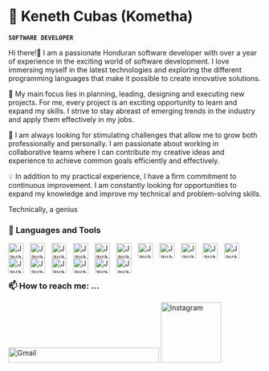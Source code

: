 # 🦍 Keneth Cubas (Kometha)

**`SOFTWARE DEVELOPER`**

Hi there!👋 I am a passionate Honduran software developer with over a year of experience in the exciting world of software development. I love immersing myself in the latest technologies and exploring the different programming languages ​​that make it possible to create innovative solutions.

💼 My main focus lies in planning, leading, designing and executing new projects. For me, every project is an exciting opportunity to learn and expand my skills. I strive to stay abreast of emerging trends in the industry and apply them effectively in my jobs.

🚀 I am always looking for stimulating challenges that allow me to grow both professionally and personally. I am passionate about working in collaborative teams where I can contribute my creative ideas and experience to achieve common goals efficiently and effectively.

💡 In addition to my practical experience, I have a firm commitment to continuous improvement. I am constantly looking for opportunities to expand my knowledge and improve my technical and problem-solving skills.

Technically, a genius

### 🔨 Languages and Tools

<img title="Angular JS" align="left" alt="Java" width="30px" style="padding-right: 10px;" src="https://cdn.jsdelivr.net/gh/devicons/devicon@latest/icons/angularjs/angularjs-original.svg"/>
<img title="Node JS" align="left" alt="Java" width="30px" style="padding-right: 10px;" src="https://cdn.jsdelivr.net/gh/devicons/devicon@latest/icons/nodejs/nodejs-original.svg"/>
<img title="NPM" align="left" alt="Java" width="30px" style="padding-right: 10px;" src="https://cdn.jsdelivr.net/gh/devicons/devicon@latest/icons/npm/npm-original-wordmark.svg"/>
<img title="Git" align="left" alt="Java" width="30px" style="padding-right: 10px;" src="https://cdn.jsdelivr.net/gh/devicons/devicon@latest/icons/git/git-original.svg"/>
<img title="Github" align="left" alt="Java" width="30px" style="padding-right: 10px;" src="https://cdn.jsdelivr.net/gh/devicons/devicon@latest/icons/github/github-original.svg" />
<img title="PostgreSQL" align="left" alt="Java" width="30px" style="padding-right: 10px;" src="https://cdn.jsdelivr.net/gh/devicons/devicon@latest/icons/postgresql/postgresql-original.svg" />
<img title="HTML5" align="left" alt="Java" width="30px" style="padding-right: 10px;" src="https://cdn.jsdelivr.net/gh/devicons/devicon@latest/icons/html5/html5-original.svg" />
<img title="CSS3" align="left" alt="Java" width="30px" style="padding-right: 10px;" src="https://cdn.jsdelivr.net/gh/devicons/devicon@latest/icons/css3/css3-original.svg" />
<img title="JavaScript" align="left" alt="Java" width="30px" style="padding-right: 10px;" src="https://cdn.jsdelivr.net/gh/devicons/devicon@latest/icons/javascript/javascript-original.svg" />
<img title="JSON" align="left" alt="Java" width="30px" style="padding-right: 10px;" src="https://cdn.jsdelivr.net/gh/devicons/devicon@latest/icons/json/json-original.svg" />
<img title="RXJS" align="left" alt="Java" width="30px" style="padding-right: 10px;" src="https://cdn.jsdelivr.net/gh/devicons/devicon@latest/icons/rxjs/rxjs-original.svg" />
<img title="TypeScript" align="left" alt="Java" width="30px" style="padding-right: 10px;" src="https://cdn.jsdelivr.net/gh/devicons/devicon@latest/icons/typescript/typescript-original.svg" />          
<img title="JIRA" align="left" alt="Java" width="30px" style="padding-right: 10px;" src="https://cdn.jsdelivr.net/gh/devicons/devicon@latest/icons/jira/jira-original.svg" />          
<img title="Bitbucket" align="left" alt="Java" width="30px" style="padding-right: 10px;" src="https://cdn.jsdelivr.net/gh/devicons/devicon@latest/icons/bitbucket/bitbucket-original.svg" />            
<img title="Confluence" align="left" alt="Java" width="30px" style="padding-right: 10px;" src="https://cdn.jsdelivr.net/gh/devicons/devicon@latest/icons/confluence/confluence-original.svg" />          
<img title="NEST JS" align="left" alt="Java" width="30px" style="padding-right: 10px;" src="https://cdn.jsdelivr.net/gh/devicons/devicon@latest/icons/nestjs/nestjs-original.svg" />          
<img title="Linux" align="left" alt="Java" width="30px" style="padding-right: 10px;" src="https://cdn.jsdelivr.net/gh/devicons/devicon@latest/icons/linux/linux-original.svg" />

<br/>
<br/>
<br/>

### 📫 How to reach me: ...

   <p align="left">
      <a href="https://mail.google.com/mail/u/0/#inbox?compose=DmwnWsLPtsDXHvvfcqdgTmCgzPMhhKKPkMWgDwkMPGMLDpJmdTHtXpqgPvzShtlTzwTCQhnPbfqL">
         <img alt="Gmail" height="30px" width="300px"  title="Contact through my email " src="https://custom-icon-badges.demolab.com/badge/-kennethcubas93@gmail.com-red?style=for-the-badge&logo=mention&logoColor=white"/></a> 
      <a href="https://www.instagram.com/_kometha/">
         <img alt="Instagram" width="120px"  title="Instagram " src="https://custom-icon-badges.demolab.com/badge/__kometha-blue.svg?logo=instagram&logoSource=feather"/></a> 
   </p>
